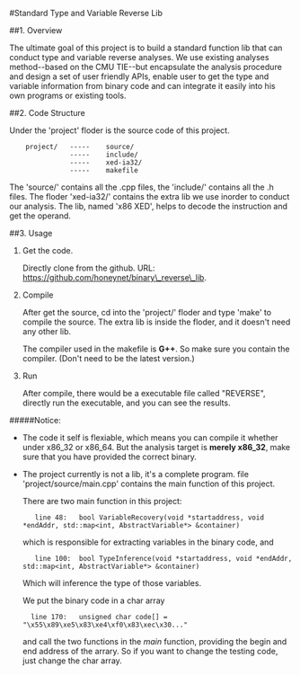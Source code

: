 #Standard Type and Variable Reverse Lib

##1. Overview

The ultimate goal of this project is to build a standard function lib that can conduct type and variable reverse analyses. We use existing analyses method--based on the CMU TIE--but encapsulate the analysis procedure and design a set of user friendly APIs, enable user to get the type and variable information from binary code and can integrate it easily into his own programs or existing tools.


##2. Code Structure

Under the 'project' floder is the source code of this project. 


        project/   -----    source/
                   -----    include/
                   -----    xed-ia32/
                   -----    makefile


The 'source/' contains all the .cpp files, the 'include/' contains all the .h files. The floder 'xed-ia32/' contains the extra lib we use inorder to conduct our analysis. The lib, named 'x86 XED', helps to decode the instruction and get the operand.


##3. Usage

1. Get the code.

    Directly clone from the github. URL: https://github.com/honeynet/binary\_reverse\_lib.

2. Compile 

    After get the source, cd into the 'project/' floder and type 'make' to compile the source. The extra lib is inside the floder, and it doesn't need any other lib.

    The compiler used in the makefile is **G++**. So make sure you contain the compiler. (Don't need to be the latest version.)


3. Run

    After compile, there would be a executable file called "REVERSE", directly run the executable, and you can see the results.


#####Notice:

* The code it self is flexiable, which means you can compile it whether under x86\_32 or x86\_64. But the analysis target is **merely x86\_32**, make sure that you have provided the correct binary.  

* The project currently is not a lib, it's a complete program. file 'project/source/main.cpp' contains the main function of this project.

    There are two main function in this project:
           
         line 48:   bool VariableRecovery(void *startaddress, void *endAddr, std::map<int, AbstractVariable*> &container)

    which is responsible for extracting variables in the binary code, and 

         line 100:  bool TypeInference(void *startaddress, void *endAddr, std::map<int, AbstractVariable*> &container)

    Which will inference the type of those variables.

    We put the binary code in a char array 
        
        line 170:   unsigned char code[] = "\x55\x89\xe5\x83\xe4\xf0\x83\xec\x30..."

    and call the two functions in the _main_ function, providing the begin and end address of the arrary. So if you want to change the testing code, just change the char array. 





